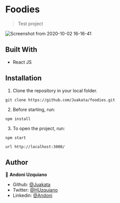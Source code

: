 # Foodies

> Test project

![Screenshot from 2020-10-02 16-16-41](https://user-images.githubusercontent.com/11781597/94974132-dcd84d00-04ca-11eb-9ec8-a8b4d848f85b.png)


## Built With

- React JS

## Installation

1. Clone the repository in your local folder.
```
git clone https://github.com/Juakata/foodies.git
```
2. Before starting, run:
```
npm install
```
3. To open the project, run:
```
npm start
```
```
url http://localhost:3000/
```

## Author

👤 **Andoni Uzquiano**

- Github: [@Juakata](https://github.com/Juakata)
- Twitter: [@HUzquiano](https://twitter.com/HUzquiano)
- Linkedin: [@Andoni](https://www.linkedin.com/in/andoni-uzquiano-31304818a/)
